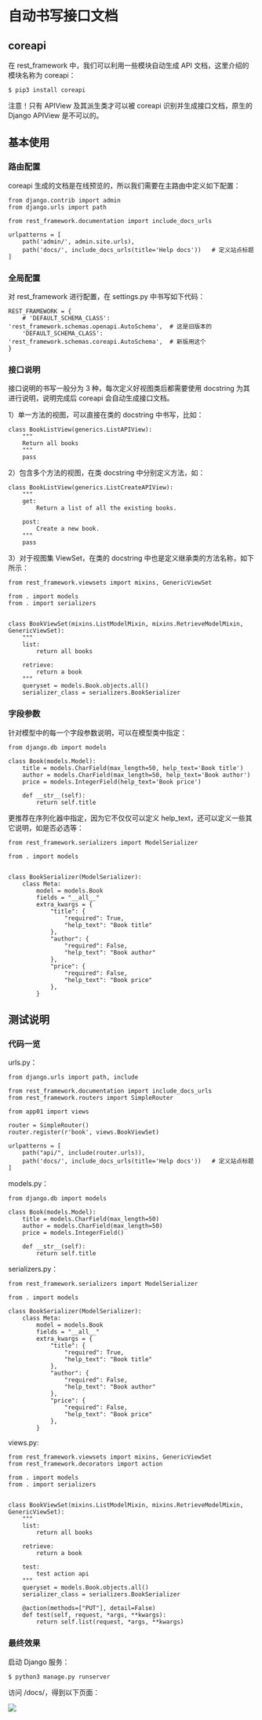 # 自动书写接口文档

## coreapi

在 rest_framework 中，我们可以利用一些模块自动生成 API 文档，这里介绍的模块名称为 coreapi：

```
$ pip3 install coreapi
```

注意！只有 APIView 及其派生类才可以被 coreapi 识别并生成接口文档，原生的 Django APIView 是不可以的。

## 基本使用

### 路由配置

coreapi 生成的文档是在线预览的，所以我们需要在主路由中定义如下配置：

```
from django.contrib import admin
from django.urls import path

from rest_framework.documentation import include_docs_urls

urlpatterns = [
    path('admin/', admin.site.urls),
    path('docs/', include_docs_urls(title='Help docs'))   # 定义站点标题
]
```

### 全局配置

对 rest_framework 进行配置，在 settings.py 中书写如下代码：

```
REST_FRAMEWORK = {
    # 'DEFAULT_SCHEMA_CLASS': 'rest_framework.schemas.openapi.AutoSchema',  # 这是旧版本的
    'DEFAULT_SCHEMA_CLASS': 'rest_framework.schemas.coreapi.AutoSchema',  # 新版用这个
}
```

### 接口说明

接口说明的书写一般分为 3 种，每次定义好视图类后都需要使用 docstring 为其进行说明，说明完成后 coreapi 会自动生成接口文档。

1）单一方法的视图，可以直接在类的 docstring 中书写，比如：

```
class BookListView(generics.ListAPIView):
    """
    Return all books
    """
    pass
```

2）包含多个方法的视图，在类 docstring 中分别定义方法，如：

```
class BookListView(generics.ListCreateAPIView):
    """
    get:
        Return a list of all the existing books.

    post:
        Create a new book.
    """
    pass
```

3）对于视图集 ViewSet，在类的 docstring 中也是定义继承类的方法名称，如下所示：

```
from rest_framework.viewsets import mixins, GenericViewSet

from . import models
from . import serializers


class BookViewSet(mixins.ListModelMixin, mixins.RetrieveModelMixin, GenericViewSet):
    """
    list:
        return all books

    retrieve:
        return a book
    """
    queryset = models.Book.objects.all()
    serializer_class = serializers.BookSerializer
```

### 字段参数

针对模型中的每一个字段参数说明，可以在模型类中指定：

```
from django.db import models

class Book(models.Model):
    title = models.CharField(max_length=50, help_text='Book title')
    author = models.CharField(max_length=50, help_text='Book author')
    price = models.IntegerField(help_text='Book price')

    def __str__(self):
        return self.title
```

更推荐在序列化器中指定，因为它不仅仅可以定义 help_text，还可以定义一些其它说明，如是否必选等：

```
from rest_framework.serializers import ModelSerializer

from . import models


class BookSerializer(ModelSerializer):
    class Meta:
        model = models.Book
        fields = "__all__"
        extra_kwargs = {
            "title": {
                "required": True,
                "help_text": "Book title"
            },
            "author": {
                "required": False,
                "help_text": "Book author"
            },
            "price": {
                "required": False,
                "help_text": "Book price"
            },
        }
```

## 测试说明

### 代码一览

urls.py：

```
from django.urls import path, include

from rest_framework.documentation import include_docs_urls
from rest_framework.routers import SimpleRouter

from app01 import views

router = SimpleRouter()
router.register(r'book', views.BookViewSet)

urlpatterns = [
    path("api/", include(router.urls)),
    path('docs/', include_docs_urls(title='Help docs'))   # 定义站点标题
]
```

models.py：

```
from django.db import models

class Book(models.Model):
    title = models.CharField(max_length=50)
    author = models.CharField(max_length=50)
    price = models.IntegerField()

    def __str__(self):
        return self.title
```

serializers.py：

```
from rest_framework.serializers import ModelSerializer

from . import models

class BookSerializer(ModelSerializer):
    class Meta:
        model = models.Book
        fields = "__all__"
        extra_kwargs = {
            "title": {
                "required": True,
                "help_text": "Book title"
            },
            "author": {
                "required": False,
                "help_text": "Book author"
            },
            "price": {
                "required": False,
                "help_text": "Book price"
            },
        }
```

views.py:

```
from rest_framework.viewsets import mixins, GenericViewSet
from rest_framework.decorators import action

from . import models
from . import serializers


class BookViewSet(mixins.ListModelMixin, mixins.RetrieveModelMixin, GenericViewSet):
    """
    list:
        return all books

    retrieve:
        return a book

    test:
        test action api
    """
    queryset = models.Book.objects.all()
    serializer_class = serializers.BookSerializer

    @action(methods=["PUT"], detail=False)
    def test(self, request, *args, **kwargs):
        return self.list(request, *args, **kwargs)
```

### 最终效果

启动 Django 服务：

```
$ python3 manage.py runserver
```

访问 /docs/，得到以下页面：

![](https://images-1302522496.cos.ap-nanjing.myqcloud.com/img/20220514174823.png)
